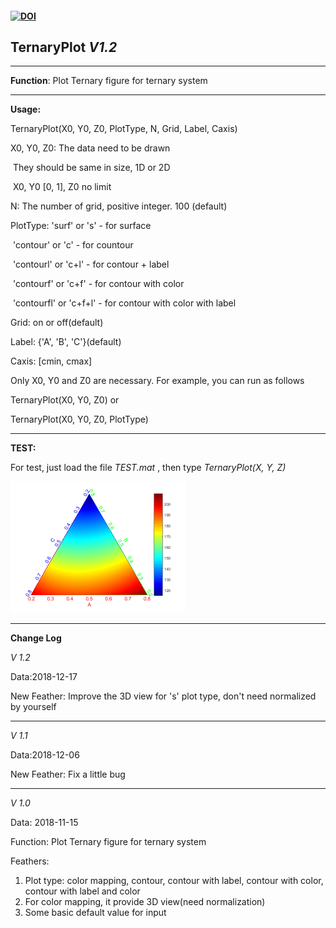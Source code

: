 #### [![DOI](https://zenodo.org/badge/160682550.svg)](https://zenodo.org/badge/latestdoi/160682550)

## TernaryPlot *V1.2*

***

**Function**: Plot Ternary figure for ternary system

***

**Usage:**

TernaryPlot(X0, Y0, Z0, PlotType, N, Grid, Label, Caxis)

X0, Y0, Z0: The data need to be drawn

​           They should be same in size, 1D or 2D

​           X0, Y0 [0, 1], Z0 no limit

N: The number of grid, positive integer. 100 (default)

PlotType: 'surf' or 's' - for surface

​         'contour' or 'c' - for countour

​         'contourl' or 'c+l' - for contour + label

​         'contourf' or 'c+f' - for contour with color

​         'contourfl' or 'c+f+l' - for contour with color with label

Grid: on or off(default)

Label: {'A', 'B', 'C'}(default)

Caxis: [cmin, cmax] 

Only X0, Y0 and Z0 are necessary. For example, you can run as follows

TernaryPlot(X0, Y0, Z0) or

TernaryPlot(X0, Y0, Z0, PlotType) 

***

**TEST:**

For test, just load the file *TEST.mat* , then type *TernaryPlot(X, Y, Z)*

<img src="https://github.com/hitliaomq/TernaryPlot/blob/master/TEST/TEST.png" width="280" height="210"></img>

---

**Change Log**

*V 1.2*

Data:2018-12-17

New Feather: Improve the 3D view for 's'  plot type, don't need normalized by yourself

---------------------------------------------------------------------------------------------------------------------

*V 1.1*

Data:2018-12-06

New Feather: Fix a little bug

----------------------------------------------------------------------------------

*V 1.0*

Data: 2018-11-15

Function: Plot Ternary figure for ternary system

Feathers:

1. Plot type: color mapping, contour, contour with label, contour with color, contour with label and color
2. For color mapping, it provide 3D view(need normalization)
3. Some basic default value for input



